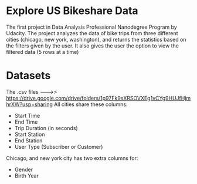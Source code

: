 # Explore US Bikeshare Data
The first project in Data Analysis Professional Nanodegree Program by Udacity. 
The project analyzes the data of bike trips from three different cities (chicago, new york, washington), and returns the statistics based on the filters given by the user.
It also gives the user the option to view the filtered data (5 rows at a time)

# Datasets
The .csv files --->> https://drive.google.com/drive/folders/1p97Fk9sXRSOVXEg1vCYg9HUJfHjmhrXW?usp=sharing
All cities share these columns:
   - Start Time
   - End Time
   - Trip Duration (in seconds)
   - Start Station
   - End Station
   - User Type (Subscriber or Customer)

Chicago, and new york city has two extra columns for:
   - Gender
   - Birth Year
